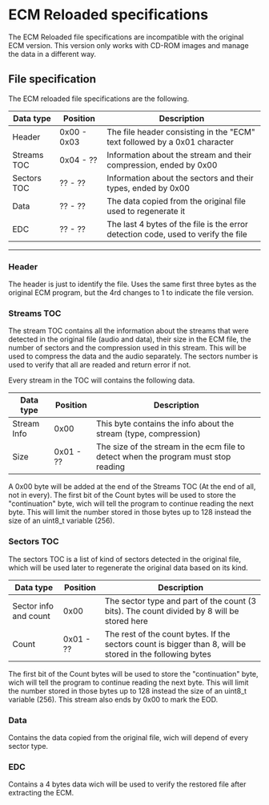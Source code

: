 # ECM Reloaded specifications

The ECM Reloaded file specifications are incompatible with the original ECM version. This version only works with CD-ROM images and manage the data in a different way.

## File specification

The ECM reloaded file specifications are the following.

| Data type   | Position      | Description                                                                                   |
|-------------|---------------|-----------------------------------------------------------------------------------------------|
| Header      | 0x00 - 0x03   | The file header consisting in the "ECM" text followed by a 0x01 character                     |
| Streams TOC | 0x04 - ??     | Information about the stream and their compression, ended by 0x00                             |
| Sectors TOC | ?? - ??       | Information about the sectors and their types, ended by 0x00                                  |
| Data        | ?? - ??       | The data copied from the original file used to regenerate it                                  |
| EDC         | ?? - ??       | The last 4 bytes of the file is the error detection code, used to verify the file             |
-------------------------------------------------------------------------------------------------------------------------------

### Header

The header is just to identify the file. Uses the same first three bytes as the original ECM program, but the 4rd changes to 1 to indicate the file version.

### Streams TOC

The stream TOC contains all the information about the streams that were detected in the original file (audio and data), their size in the ECM file, the number of sectors and the compression used in this stream. This will be used to compress the data and the audio separately. The sectors number is used to verify that all are readed and return error if not.

Every stream in the TOC will contains the following data.

| Data type   | Position  | Description                                                                            |
|-------------|-----------|----------------------------------------------------------------------------------------|
| Stream Info | 0x00      | This byte contains the info about the stream (type, compression)                       |
| Size        | 0x01 - ?? | The size of the stream in the ecm file to detect when the program must stop reading    |

A 0x00 byte will be added at the end of the Streams TOC (At the end of all, not in every). The first bit of the Count bytes will be used to store the "continuation" byte, wich will tell the program to continue reading the next byte. This will limit the number stored in those bytes up to 128 instead the size of an uint8_t variable (256).

### Sectors TOC

The sectors TOC is a list of kind of sectors detected in the original file, which will be used later to regenerate the original data based on its kind.

| Data type             | Position  | Description                                                                                                |
|-----------------------|-----------|------------------------------------------------------------------------------------------------------------|
| Sector info and count | 0x00      | The sector type and part of the count (3 bits). The count divided by 8 will be stored here                 |
| Count                 | 0x01 - ?? | The rest of the count bytes. If the sectors count is bigger than 8, will be stored in the following bytes  |

The first bit of the Count bytes will be used to store the "continuation" byte, wich will tell the program to continue reading the next byte. This will limit the number stored in those bytes up to 128 instead the size of an uint8_t variable (256). This stream also ends by 0x00 to mark the EOD.

### Data

Contains the data copied from the original file, wich will depend of every sector type.

### EDC

Contains a 4 bytes data wich will be used to verify the restored file after extracting the ECM.